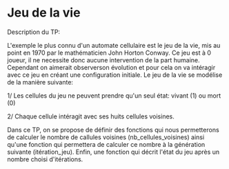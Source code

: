 # Jeu de la vie 

 Description du TP:

L'exemple le plus connu d'un automate cellulaire est le jeu de la vie, mis au point en 1970 par le mathématicien John Horton Conway. Ce jeu est à 0 joueur, il ne necessite donc aucune intervention de la part humaine. Cependant on aimerait observerson évolution et pour cela on va intéragir avec ce jeu en créant une configuration initiale. Le jeu de la vie se modélise de la manière suivante:

1/ Les cellules du jeu ne peuvent prendre qu'un seul état: vivant (1) ou mort (0)

2/ Chaque cellule intéragit avec ses huits cellules voisines.

Dans ce TP, on se propose de définir des fonctions qui nous permetterons de calculer le nombre de callules voisines (nb_cellules_voisines) ainsi qu'une fonction qui permettera de calculer ce nombre à la génération suivante (itération_jeu). Enfin, une fonction qui décrit l'état du jeu après un nombre choisi d'itérations.